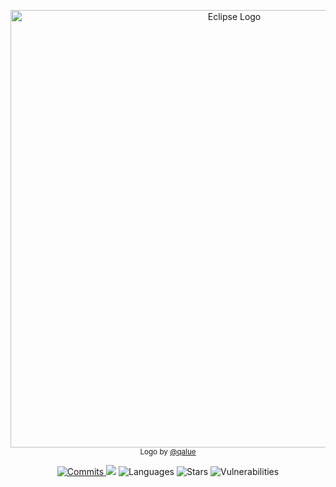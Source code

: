 <p align="center">
    <img src="https://cdn.discordapp.com/attachments/903297791223296060/976889258621141062/thing.png" alt="Eclipse Logo" width=700/>
    <br>
      <sub>Logo by <a href="https://github.com/qalue">@qalue</a></sub>
</p>
<p align="center">
  <a href="https://github.com/qalue/projects/commits/main"><img src="https://img.shields.io/github/commit-activity/m/qalue/projects?label=Commits" alt="Commits"></img> </a>
  <a href="https://github.com/qalue/projects/issues" alt="Issues"><img src="https://img.shields.io/github/issues/qalue/projects"></img></a>
  <a><img src="https://img.shields.io/github/languages/count/qalue/projects" alt="Languages"></img></a>
  <a><img src="https://img.shields.io/github/stars/qalue/projects" alt="Stars"></img></a>
  <a><img src="https://img.shields.io/snyk/vulnerabilities/github/qalue/projects" alt="Vulnerabilities"></img></a>
</p>
